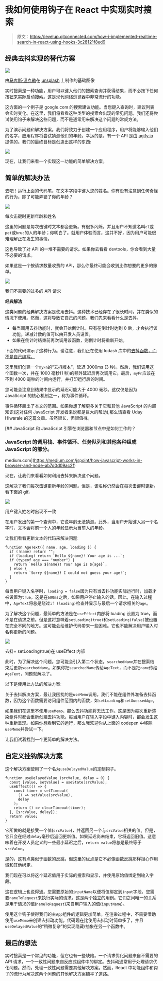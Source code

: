 # 我如何使用钩子在 React 中实现实时搜索

> 原文：<https://levelup.gitconnected.com/how-i-implemented-realtime-search-in-react-using-hooks-3c28121f8ed9>

## 经典去抖实现的替代方案

![](img/aa3c53fca9d8c15fe4e83ed3ad1b7e80.png)

由[马库斯·温克勒](https://unsplash.com/@markuswinkler)在 [unsplash](https://unsplash.com/photos/afW1hht0NSs) 上制作的基础图像

实时搜索是一种功能，用户可以键入他们的搜索查询并获得结果，而不必按下任何按钮来实际启动搜索。这是现代网络浏览器中非常流行的功能。

这方面的一个例子是 google.com 的搜索建议功能。当您键入查询时，建议列表会实时变化。在这里，我们将看看这种类型的搜索会出现的常见问题。我们还将尝试使用钩子来解决这些问题，而不是通常用来解决这个问题的常规方法。

为了演示问题和解决方案，我们将致力于创建一个应用程序，用户将能够输入他们的名字，应用程序将尝试猜测他们的年龄。幸运的是，有一个 API 是由 [agify.io](https://agify.io/) 提供的。我们的最终目标是创造出这样的东西:

![](img/31f8366cd7f824c62eccbec86b82da86.png)

现在，让我们来看一个实现这一功能的简单解决方案。

## 简单的解决办法

去吧！运行上面的代码笔，在文本字段中键入您的姓名。你有没有注意到任何奇怪的行为，除了可能弄错了你的年龄？

![](img/7e8dec35b9551d1ade2c61bd2174b6fa.png)

每次击键时更新年龄和姓名

这里的问题是每次击键时文本都会更新。有很多闪烁，并且用户不知道名叫`cl`或`pet`或`bruc`的人的年龄；你明白了。就用户体验而言，这并不好，因为用户可能很难理解正在发生的事情。

这也导致了对 API 的一堆不需要的请求。如果你去看看 devtools，你会看到大量不必要的请求。

如果这是一个按请求数量收费的 API，那么你最终可能会收到比你想要的更多的账单。

![](img/e9688122c8734bcc31e34ef63a00eb4b.png)

我们不需要的过多的 API 请求

**经典解法**

这类问题的经典解决方案是使用去抖。这种技术已经存在了很长时间，并在类似的情况下使用。然而，这将导致它自己的问题。我们先来看看什么是去抖。

*   每当调用去抖功能时，就会开始倒计时。只有在倒计时达到 0 后，才会执行该功能。递减计数的值可以由开发人员设置。
*   如果在倒计时结束前再次调用该函数，则倒计时将重新开始。

下面的代码演示了这种行为。请注意，我们正在使用 lodash 库中的[去抖函数，而不是自己编写。](https://lodash.com/docs/4.17.15#debounce)

这里我们创建一个`myFn`的“去抖版本”，延迟 3000ms (3 秒)。然后，我们调用这个函数一次，并在 1000 毫秒(1 秒)的额外延迟后再次调用它。最后，`myFn`应该在不到 4000 毫秒的时间内运行，并打印运行后的时间。

您可能会注意到结果中显示的延迟可能大于 4000 毫秒。这仅仅是因为 JavaScript 的核心机制之一，称为事件循环。

事件循环超出了本文的范围。如果你想了解更多关于它和其他 JavaScript 的内部知识(这对任何 JavaScript 开发者来说都是巨大的帮助),那么请查看 Uday Hiwarale 的这篇文章。虽然很长，但很值得。

[](https://medium.com/jspoint/how-javascript-works-in-browser-and-node-ab7d0d09ac2f) [## JavaScript 和 JavaScript 引擎在浏览器和节点中是如何工作的？

### JavaScript 的调用栈、事件循环、任务队列和其他各种组成 JavaScript 的部分。

medium.com](https://medium.com/jspoint/how-javascript-works-in-browser-and-node-ab7d0d09ac2f) 

现在，让我们来看看如何利用去抖来解决这个问题。

这解决了我们每次击键更新年龄的问题。但是，该名称仍然会在每次击键时更新。看下面的 gif。

![](img/4f1ed32a27d19066160ae4ee4ae1c979.png)

用户键入姓名时出现不一致

在用户发出的第一个查询中，它说年龄无法猜测。此外，当用户开始键入另一个名字时，文本会将前一个人的年龄显示为当前人的年龄。

让我们看看更新文本的代码来解决问题:

```
function AgeText({ name, age, loading }) {
  if (!name) return "";
  if (loading) return `Hello ${name}! Your age is ...`;
  if (typeof age === "number") {
    return `Hello ${name}! Your age is ${age}`;
  } else {
    return `Sorry ${name}! I could not guess your age!`;
  }
}
```

每当用户键入名字时，`loading = false`因为只有当去抖功能实际运行时，加载才被设置为`true`。这是在`600ms`之后，如果用户停止输入的话。因此，在输入过程中，`AgeText`将总是绕过`if (loading)`检查并显示与最后一个请求相关的`age`。

为了解决这个问题，最简单的方法是在`useEffect`内部将 loading 设置为 true，而不是在请求之前。但是这将意味着`setLoading(true)`和`setLoading(false)`被设置在完全不同的地方。这可能会给维护代码带来一些困难。它也不能解决用户输入时名称更新的问题。

![](img/96f5379ee2ea52d328885bbf2b16e7ee.png)

去抖+ setLoading(true)在 useEffect 内部

此时，为了解决这个问题，您可能会引入第二个状态，`searchedName`并在搜索结束后更新`searchedName`。如果你把`searchedName`传给`AgeText`，而不是把`name`传给`AgeText`，问题就解决了。

以下是使用此方法的解决方案:

关于去抖解决方案，最让我困扰的是`useMemo`调用。我们不能在组件外准备去抖函数，因为这个函数需要访问组件范围内的函数，如`setLoading`和`setGuessedAge`。

如果我们在这里不使用`useMemo`，那么去抖功能将无法工作。这是因为每次重新渲染组件时都会重新创建去抖功能。每当用户在输入字段中键入内容时，都会发生这种重新呈现。如果你想看到它的运行，那么我欢迎你从上面的 codepen 中移除`useMemo`并尝试一下。

让我们试着找到一个更简单的解决方法。

## 自定义挂钩解决方案

这个解决方案使用了一个名为`useDelayedValue`的定制钩子。

```
function useDelayedValue (srcValue, delay = 0) {
  const [value, setValue] = useState(srcValue);
  useEffect(() => {
    const timer = setTimeout(
      () => setValue(srcValue),
      delay
    );
    return () => clearTimeout(timer);
  }, [srcValue, delay]);
  return value;
}
```

它所做的就是接受一个值(`srcValue`)，并返回另一个与`srcValue`相关的值。但是，它只会在经过`delay`毫秒后返回更新值。如果延迟尚未结束，它将返回旧值。这意味着在开发人员定义的一些最小延迟之后，`return value`将总是最终等于`srcValue`。

是的，这有点类似于函数的反跳，但这里的优点是它不必像函数反跳那样担心作用域和其他绑定。

我们现在可以将这个延迟值用于实际的搜索和显示，并使用原始值绑定到输入字段。

这在逻辑上也说得通。您需要原始的`inputName`以便将值绑定到`input`字段。您需要`nameToRequest`来执行实际的请求。这是两个独立的用例。它们之间唯一的关系是用于请求的值(`nameToRequest`)来自用户输入的值(`inputName`)。

使用这个钩子使得我们的主`App`组件的逻辑更加简单。在渲染过程中，不需要借助使用`useMemo`来创建去抖动功能。代码现在比使用去抖动时简单多了，并且`useDelayedValue`的“稍微复杂”的实现隐藏/抽象在另一个函数中。

## 最后的想法

实时搜索是一个常见的功能，但它也有一些缺陷。一个请求优化问题来自不需要的 API 请求，一个一致性问题来自反应式组件中的绑定。去抖动通常用于处理请求优化问题。然而，处理一致性问题需要其他解决方案。然而，React 中功能组件和钩子的流行为解决这两个问题的其他解决方案铺平了道路。